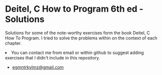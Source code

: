 # Deitel, C How to Program 6th ed - Solutions
Solutions for some of the note-worthy exercises form the book Deitel, C How To Program.
I tried to solve the problems within on the context of each chapter.

<li>You can contact me from email or within github to suggest adding exercises
    that I didn't include in this repository.</li>

- <egmntrkylmz@gmail.com> 
